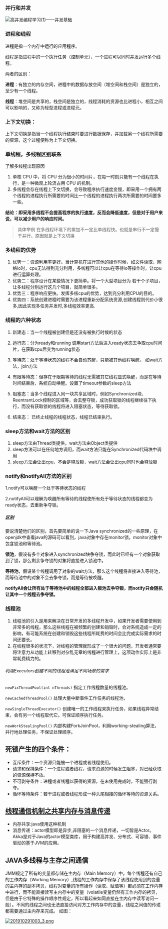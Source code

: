 ### 并行和并发

![高并发编程学习(1)——并发基础](https://www.javazhiyin.com/wp-content/uploads/2019/11/java6-1574849266.jpg)

### 进程和线程

进程是指一个内存中运行的应用程序。

线程是指进程中的一个执行任务（控制单元），一个进程可以同时并发运行多个线程。

两者的区别：

**进程**：有独立的内存空间，进程中的数据存放空间（堆空间和栈空间）是独立的，至少有一个线程。

**线程**：堆空间是共享的，栈空间是独立的，线程消耗的资源也比进程小，相互之间可以影响的，又称为轻型进程或进程元。

### 上下文切换：

上下文切换是指当一个线程执行结束时要进行数据保存，并加载另一个线程所需要的资源，这个过程便称为上下文切换。



### 单线程，多线程区别联系

了解多线程出现原因

1. 单核 CPU 中，将 CPU 分为很小的时间片，在每一时刻只能有一个线程在执行，是一种微观上轮流占用 CPU 的机制。
2. 多线程会存在线程上下文切换，会导致程序执行速度变慢，即采用一个拥有两个线程的进程执行所需要的时间比一个线程的进程执行两次所需要的时间要多一些。

**结论：即采用多线程不会提高程序的执行速度，反而会降低速度，但是对于用户来说，可以减少用户的响应时间。**

> 具体举例 在多线程环境下的累加不一定比单线程快。也就是串行不一定慢于并行。原因就是上下文切换

### 多线程的优势

1. 优势一：资源利用率更好。当计算机在进行其他的操作时候，如文件读取，网络io时，cpu无法得到充分利用，多线程可以让cpu在等待io等操作时，让cpu进行运算处理。
2. 优势二：程序设计在某些情况下更简单。将一个大型项目分为 若干个子项目，让多线程分别运行这几个项目，就简单很多。
3. 优势三：程序响应更快。发挥多核cpu的优势，达到充分利用CPU的目的。
4. 优势四：系统创建进程时需要为该进程重新分配系统资源,创建线程则代价小很多,因此实现多任务并发时,多线程效率更高.

### 线程的六种状态

1. 新建态：当一个线程被创建但是还没有被执行时候的状态

2. 运行态：分为ready和running 调用start方法后进入ready状态去争取cpu时间片，在获取cpu后变为running状态

3. 等待态：处于等待状态的线程不会自动苏醒，只能被其他线程唤醒。 如wait方法，join方法

4. 有限等待态：但存在于限期等待的线程无需被其它线程显式唤醒，而是在等待时间结束后，系统自动唤醒。设置了timeout参数的sleep方法

5. 阻塞态：当多个线程进入同一块共享区域时，例如Synchronized块、ReentrantLock控制的区域等，会去整夺锁，成功获取锁的线程继续往下执行，而没有获取锁的线程将进入阻塞状态，等待获取锁。

6. 结束态： 已终止线程的线程状态，线程已结束执行。

   

### sleep方法和wait方法的区别

1. sleep方法由Thread类提供，wait方法由Object类提供
2. sleep方法可以在任何地方调用，而wait方法只能在Synchronized代码块中调用
3. sleep方法会让出cpu，不会是释放锁，wait方法会让出cpu同时也会释放锁

### notify和notifyAll方法的区别

1.notify可以唤醒一个处于等待状态的线程

2.notifyAll可以理解为唤醒所有等待的线程使所有处于等待状态的线程都变为ready状态，去重新争夺锁。

##### 区别

要说清楚他们的区别，首先要简单的说一下Java synchronized的一些原理，在openjdk中查看java的源码可以看到，java对象中存在monitor锁，monitor对象中包含锁池和等待池。

**锁池**，假设有多个对象进入synchronized块争夺锁，而此时已经有一个对象获取到了锁，那么剩余争夺锁的对象将直接进入锁池中。

**等待池**，假设某个线程调用了对象的wait方法，那么这个线程将直接进入等待池，而等待池中的对象不会去争夺锁，而是等待被唤醒。

**notifyAll会让所有处于等待池中的线程全部进入锁池去争夺锁，而notify只会随机让其中一个线程去争夺锁。**





### 线程池

1. 线程池的引入是用来解决在日常开发的多线程开发中，如果开发者需要使用到非常多的线程，那么这些线程在被频繁的创建和销毁时，会对系统造成一定的影响，有可能系统在创建和销毁这些线程所耗费的时间会比完成实际需求的时间还要长。
2. 在线程很多的状况下，对线程的管理就形成了一个很大的问题，开发者通常要将注意力从功能上转移到对杂乱无章的线程进行管理上，这项动作实际上是非常耗费精力的。

###### 利用Executors创建不同的线程池满足不同场景的需求

`newFixThreadPool(int nThreads)`
指定工作线程数量的线程池。

`newCachedThreadPool()`
处理大量中断事件工作任务的线程池，

`newSingleThreadExecutor()`
创建唯一的工作线程来执行任务，如果线程异常结束，会有另一个线程取代它。可保证顺序执行任务。

`newWorkStealingPool()`
内部构建ForkJoinPool，利用working-stealing算法，并行地处理任务，不保证处理顺序。



## 死锁产生的四个条件：

- 互斥条件：一个资源只能被一个进程或者线程使用。
- 请求和保持条件：一个进程或者线程，请求资源的时候发生阻塞，对已经获取的资源保持不放。
- 不可剥夺条件：进程或者线程以获得的资源，在未使用完成时，不能强行剥夺。
- 循环等待条件：若干进程或者线程形成一种头尾相接的循环等待的资源关系。



## [线程通信机制之共享内存与消息传递](http://cmsblogs.com/?p=10989)

- 内存共享:java使用这种机制
- 消息传递：actor模型即是异步,非阻塞的一个消息传递，一切皆是Actor。Akka是对于Java的actor模型类库，用于构建高并发、分布式、可容错、事件驱动的基于JVM的应用。



## JAVA多线程与主存之间通信

JMM规定了所有的变量都存储在主内存（Main Memory）中。每个线程还有自己的工作内存（Working Memory）,线程的工作内存中保存了该线程使用到的变量的主内存的副本拷贝，线程对变量的所有操作（读取、赋值等）都必须在工作内存中进行，而不能直接读写主内存中的变量（volatile变量仍然有工作内存的拷贝，但是由于它特殊的操作顺序性规定，所以看起来如同直接在主内存中读写访问一般）。不同的线程之间也无法直接访问对方工作内存中的变量，线程之间值的传递都需要通过主内存来完成。
如图：

[![201910291003\_3.png](https://gitee.com/chenssy/blog-home/raw/master/image/series-images/javaCore/javaConcurrent/201910291003_3.png)](https://gitee.com/chenssy/blog-home/raw/master/image/series-images/javaCore/javaConcurrent/201910291003_3.png)

























